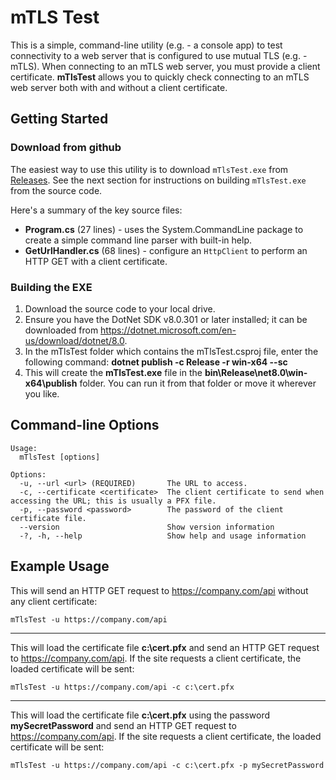 # mTLS Test
This is a simple, command-line utility (e.g. - a console app) to test connectivity to a web server that is configured to use mutual TLS (e.g. - mTLS).
When connecting to an mTLS web server, you must provide a client certificate.
**mTlsTest** allows you to quickly check connecting to an mTLS web server both with and without a client certificate.

## Getting Started
### Download from github
The easiest way to use this utility is to download `mTlsTest.exe` from [Releases](https://github.com/dougclutter/mTlsTest/releases).
See the next section for instructions on building `mTlsTest.exe` from the source code.

Here's a summary of the key source files:
- **Program.cs** (27 lines) - uses the System.CommandLine package to create a simple command line parser with built-in help.
- **GetUrlHandler.cs** (68 lines) - configure an `HttpClient` to perform an HTTP GET with a client certificate.

### Building the EXE
1. Download the source code to your local drive.
1. Ensure you have the DotNet SDK v8.0.301 or later installed; it can be downloaded from https://dotnet.microsoft.com/en-us/download/dotnet/8.0.
1. In the mTlsTest folder which contains the mTlsTest.csproj file, enter the following command: **dotnet publish -c Release -r win-x64 --sc**
1. This will create the **mTlsTest.exe** file in the **bin\Release\net8.0\win-x64\publish** folder.  You can run it from that folder or move it wherever you like.

## Command-line Options
```
Usage:
  mTlsTest [options]

Options:
  -u, --url <url> (REQUIRED)       The URL to access.
  -c, --certificate <certificate>  The client certificate to send when accessing the URL; this is usually a PFX file.
  -p, --password <password>        The password of the client certificate file.
  --version                        Show version information
  -?, -h, --help                   Show help and usage information
```

## Example Usage
This will send an HTTP GET request to https://company.com/api without any client certificate:  
```
mTlsTest -u https://company.com/api
```
---
This will load the certificate file **c:\cert.pfx** and send an HTTP GET request to https://company.com/api.
If the site requests a client certificate, the loaded certificate will be sent:
```
mTlsTest -u https://company.com/api -c c:\cert.pfx
```
---
This will load the certificate file **c:\cert.pfx** using the password **mySecretPassword** and send an HTTP GET request to https://company.com/api.
If the site requests a client certificate, the loaded certificate will be sent:
```
mTlsTest -u https://company.com/api -c c:\cert.pfx -p mySecretPassword
```
